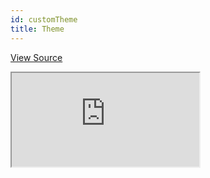 ```yaml
---
id: customTheme
title: Theme
---
```


[View Source](https://github.com/pankod/refine/tree/master/examples/customTheme)

<iframe src="https://codesandbox.io/embed/refine-custom-theme-example-3mrbr?autoresize=1&fontsize=14&module=%2Fsrc%2FApp.tsx&theme=dark&view=preview"
    style={{width: "100%", height:"80vh", border: "0px", borderRadius: "8px", overflow:"hidden"}}
    title="refine-custom-theme-example"
    allow="accelerometer; ambient-light-sensor; camera; encrypted-media; geolocation; gyroscope; hid; microphone; midi; payment; usb; vr; xr-spatial-tracking"
    sandbox="allow-forms allow-modals allow-popups allow-presentation allow-same-origin allow-scripts"
></iframe>